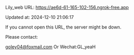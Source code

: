 Lily_web URL: https://ae6d-61-165-102-156.ngrok-free.app

Updated at: 2024-12-10 21:06:17

If you cannot open this URL, the server might be down.

Please contact: 

goley04@foxmail.com Or Wechat:GL_yeaH